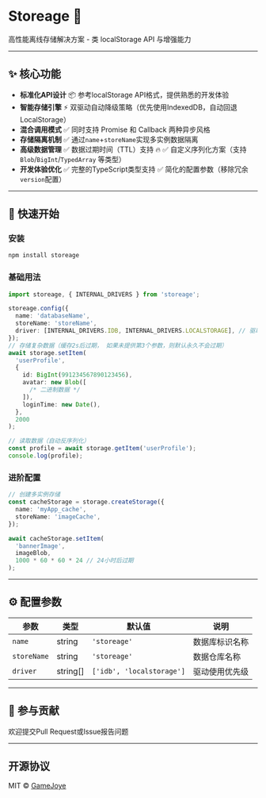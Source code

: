 # Storeage 🚀

高性能离线存储解决方案 - 类 localStorage API 与增强能力

---

## ✨ 核心功能

- **标准化API设计**
  📦 参考localStorage API格式，提供熟悉的开发体验
- **智能存储引擎**
  ⚡ 双驱动自动降级策略（优先使用IndexedDB，自动回退LocalStorage）
- **混合调用模式**
  ✅ 同时支持 Promise 和 Callback 两种异步风格
- **存储隔离机制**
  ✅ 通过`name`+`storeName`实现多实例数据隔离
- **高级数据管理**
  ✅ 数据过期时间（TTL）支持 🔥
  ✅ 自定义序列化方案（支持 `Blob`/`BigInt`/`TypedArray` 等类型）
- **开发体验优化**
  ✅ 完整的TypeScript类型支持
  ✅ 简化的配置参数（移除冗余`version`配置）

---

## 🚀 快速开始

### 安装

```bash
npm install storeage
```

### 基础用法

```typescript
import storeage, { INTERNAL_DRIVERS } from 'storeage';

storeage.config({
  name: 'databaseName',
  storeName: 'storeName',
  driver: [INTERNAL_DRIVERS.IDB, INTERNAL_DRIVERS.LOCALSTORAGE], // 驱动优先级
});
// 存储复杂数据（缓存2s后过期， 如果未提供第3个参数，则默认永久不会过期）
await storage.setItem(
  'userProfile',
  {
    id: BigInt(991234567890123456),
    avatar: new Blob([
      /* 二进制数据 */
    ]),
    loginTime: new Date(),
  },
  2000
);

// 读取数据（自动反序列化）
const profile = await storage.getItem('userProfile');
console.log(profile);
```

### 进阶配置

```typescript
// 创建多实例存储
const cacheStorage = storage.createStorage({
  name: 'myApp_cache',
  storeName: 'imageCache',
});

await cacheStorage.setItem(
  'bannerImage',
  imageBlob,
  1000 * 60 * 60 * 24 // 24小时后过期
);
```

---

## ⚙️ 配置参数

| 参数        | 类型     | 默认值                    | 说明           |
| ----------- | -------- | ------------------------- | -------------- |
| `name`      | string   | `'storeage'`              | 数据库标识名称 |
| `storeName` | string   | `'storeage'`              | 数据仓库名称   |
| `driver`    | string[] | `['idb', 'localstorage']` | 驱动使用优先级 |

---

## 🤝 参与贡献

欢迎提交Pull Request或Issue报告问题

---

## 开源协议

MIT © [GameJoye](https://github.com/gamejoye)
